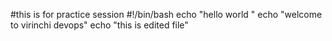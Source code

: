 #this is for practice session
#!/bin/bash
echo "hello world "
echo "welcome to virinchi devops" 
echo "this is edited file"
